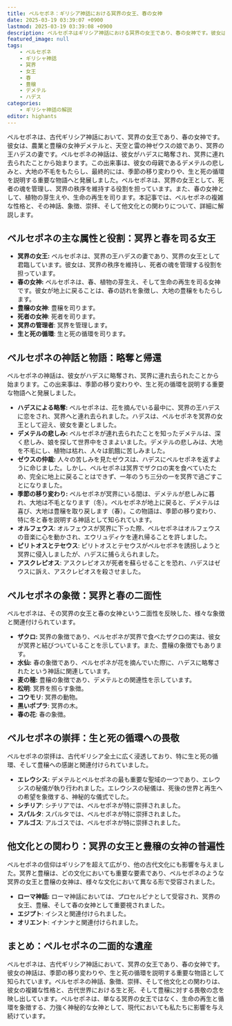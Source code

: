 ```yaml
---
title: ペルセポネ：ギリシア神話における冥界の女王、春の女神
date: 2025-03-19 03:39:07 +0900
lastmod: 2025-03-19 03:39:08 +0900
description: ペルセポネはギリシア神話における冥界の女王であり、春の女神です。彼女はデメテルとゼウスの娘であり、ハデスの妻です。彼女の神話は、季節の移り変わりや、生と死の循環を説明する重要な物語として知られています。
featured_image: null
tags:
    - ペルセポネ
    - ギリシャ神話
    - 冥界
    - 女王
    - 春
    - 豊穣
    - デメテル
    - ハデス
categories:
    - ギリシャ神話の解説
editor: highants
---
```


ペルセポネは、古代ギリシア神話において、冥界の女王であり、春の女神です。彼女は、農業と豊穣の女神デメテルと、天空と雷の神ゼウスの娘であり、冥界の王ハデスの妻です。ペルセポネの神話は、彼女がハデスに略奪され、冥界に連れ去られたことから始まります。この出来事は、彼女の母親であるデメテルの悲しみと、大地の不毛をもたらし、最終的には、季節の移り変わりや、生と死の循環を説明する重要な物語へと発展しました。ペルセポネは、冥界の女王として、死者の魂を管理し、冥界の秩序を維持する役割を担っています。また、春の女神として、植物の芽生えや、生命の再生を司ります。本記事では、ペルセポネの複雑な性格と、その神話、象徴、崇拝、そして他文化との関わりについて、詳細に解説します。
<!--more-->

## ペルセポネの主な属性と役割：冥界と春を司る女王

* **冥界の女王:** ペルセポネは、冥界の王ハデスの妻であり、冥界の女王として君臨しています。彼女は、冥界の秩序を維持し、死者の魂を管理する役割を担っています。
* **春の女神:** ペルセポネは、春、植物の芽生え、そして生命の再生を司る女神です。彼女が地上に戻ることは、春の訪れを象徴し、大地の豊穣をもたらします。
* **豊穣の女神**: 豊穣を司ります。
* **死者の女神**: 死者を司ります。
* **冥界の管理者**: 冥界を管理します。
* **生と死の循環**: 生と死の循環を司ります。

## ペルセポネの神話と物語：略奪と帰還

ペルセポネの神話は、彼女がハデスに略奪され、冥界に連れ去られたことから始まります。この出来事は、季節の移り変わりや、生と死の循環を説明する重要な物語へと発展しました。

* **ハデスによる略奪:** ペルセポネは、花を摘んでいる最中に、冥界の王ハデスに恋をされ、冥界へと連れ去られました。ハデスは、ペルセポネを冥界の女王として迎え、彼女を妻としました。
* **デメテルの悲しみ:** ペルセポネが連れ去られたことを知ったデメテルは、深く悲しみ、娘を探して世界中をさまよいました。デメテルの悲しみは、大地を不毛にし、植物は枯れ、人々は飢餓に苦しみました。
* **ゼウスの仲裁:** 人々の苦しみを見たゼウスは、ハデスにペルセポネを返すように命じました。しかし、ペルセポネは冥界でザクロの実を食べていたため、完全に地上に戻ることはできず、一年のうち三分の一を冥界で過ごすことになりました。
* **季節の移り変わり:** ペルセポネが冥界にいる間は、デメテルが悲しみに暮れ、大地は不毛となります（冬）。ペルセポネが地上に戻ると、デメテルは喜び、大地は豊穣を取り戻します（春）。この物語は、季節の移り変わり、特に冬と春を説明する神話として知られています。
* **オルフェウス**: オルフェウスが冥界に下った際、ペルセポネはオルフェウスの音楽に心を動かされ、エウリュディケを連れ帰ることを許しました。
* **ピリトオスとテセウス**: ピリトオスとテセウスがペルセポネを誘拐しようと冥界に侵入しましたが、ハデスに捕らえられました。
* **アスクレピオス**: アスクレピオスが死者を蘇らせることを恐れ、ハデスはゼウスに訴え、アスクレピオスを殺させました。

## ペルセポネの象徴：冥界と春の二面性

ペルセポネは、その冥界の女王と春の女神という二面性を反映した、様々な象徴と関連付けられています。

* **ザクロ:** 冥界の象徴であり、ペルセポネが冥界で食べたザクロの実は、彼女が冥界と結びついていることを示しています。また、豊穣の象徴でもあります。
* **水仙:** 春の象徴であり、ペルセポネが花を摘んでいた際に、ハデスに略奪されたという神話に関連しています。
* **麦の穂:** 豊穣の象徴であり、デメテルとの関連性を示しています。
* **松明**: 冥界を照らす象徴。
* **コウモリ**: 冥界の動物。
* **黒いポプラ**: 冥界の木。
* **春の花**: 春の象徴。

## ペルセポネの崇拝：生と死の循環への畏敬

ペルセポネの崇拝は、古代ギリシア全土に広く浸透しており、特に生と死の循環、そして豊穣への感謝と関連付けられていました。

* **エレウシス:** デメテルとペルセポネの最も重要な聖域の一つであり、エレウシスの秘儀が執り行われました。エレウシスの秘儀は、死後の世界と再生への希望を象徴する、神秘的な儀式でした。
* **シチリア**: シチリアでは、ペルセポネが特に崇拝されました。
* **スパルタ**: スパルタでは、ペルセポネが特に崇拝されました。
* **アルゴス**: アルゴスでは、ペルセポネが特に崇拝されました。

## 他文化との関わり：冥界の女王と豊穣の女神の普遍性

ペルセポネの信仰はギリシアを超えて広がり、他の古代文化にも影響を与えました。冥界と豊穣は、どの文化においても重要な要素であり、ペルセポネのような冥界の女王と豊穣の女神は、様々な文化において異なる形で受容されました。

* **ローマ神話:** ローマ神話においては、プロセルピナとして受容され、冥界の女王、豊穣、そして春の女神として重要視されました。
* **エジプト**: イシスと関連付けられました。
* **オリエント**: イナンナと関連付けられました。

## まとめ：ペルセポネの二面的な遺産

ペルセポネは、古代ギリシア神話において、冥界の女王であり、春の女神です。彼女の神話は、季節の移り変わりや、生と死の循環を説明する重要な物語として知られています。ペルセポネの神話、象徴、崇拝、そして他文化との関わりは、彼女の複雑な性格と、古代世界における生と死、そして豊穣に対する畏敬の念を映し出しています。ペルセポネは、単なる冥界の女王ではなく、生命の再生と循環を象徴する、力強く神秘的な女神として、現代においても私たちに影響を与え続けています。
